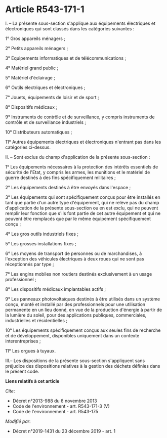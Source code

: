 # Article R543-171-1

I. – La présente sous-section s'applique aux équipements électriques et électroniques qui sont classés dans les catégories
suivantes :

1° Gros appareils ménagers ;

2° Petits appareils ménagers ;

3° Equipements informatiques et de télécommunications ;

4° Matériel grand public ;

5° Matériel d'éclairage ;

6° Outils électriques et électroniques ;

7° Jouets, équipements de loisir et de sport ;

8° Dispositifs médicaux ;

9° Instruments de contrôle et de surveillance, y compris instruments de contrôle et de surveillance industriels ;

10° Distributeurs automatiques ;

11° Autres équipements électriques et électroniques n'entrant pas dans les catégories ci-dessus.

II. – Sont exclus du champ d'application de la présente sous-section :

1° Les équipements nécessaires à la protection des intérêts essentiels de sécurité de l'Etat, y compris les armes, les
munitions et le matériel de guerre destinés à des fins spécifiquement militaires ;

2° Les équipements destinés à être envoyés dans l'espace ;

3° Les équipements qui sont spécifiquement conçus pour être installés en tant que partie d'un autre type d'équipement, qui ne
relève pas du champ d'application de la présente sous-section ou en est exclu, qui ne peuvent remplir leur fonction que s'ils
font partie de cet autre équipement et qui ne peuvent être remplacés que par le même équipement spécifiquement conçu ;

4° Les gros outils industriels fixes ;

5° Les grosses installations fixes ;

6° Les moyens de transport de personnes ou de marchandises, à l'exception des véhicules électriques à deux roues qui ne sont
pas réceptionnés par type ;

7° Les engins mobiles non routiers destinés exclusivement à un usage professionnel ;

8° Les dispositifs médicaux implantables actifs ;

9° Les panneaux photovoltaïques destinés à être utilisés dans un système conçu, monté et installé par des professionnels pour
une utilisation permanente en un lieu donné, en vue de la production d'énergie à partir de la lumière du soleil, pour des
applications publiques, commerciales, industrielles et résidentielles ;

10° Les équipements spécifiquement conçus aux seules fins de recherche et de développement, disponibles uniquement dans un
contexte interentreprises ;

11° Les orgues à tuyaux.

III.– Les dispositions de la présente sous-section s'appliquent sans préjudice des dispositions relatives à la gestion des
déchets définies dans le présent code.

**Liens relatifs à cet article**

_Cite_:

  - Décret n°2013-988 du 6 novembre 2013
  - Code de l'environnement - art. R543-171-3 (V)
  - Code de l'environnement - art. R543-175

_Modifié par_:

  - Décret n°2019-1431 du 23 décembre 2019 - art. 1
